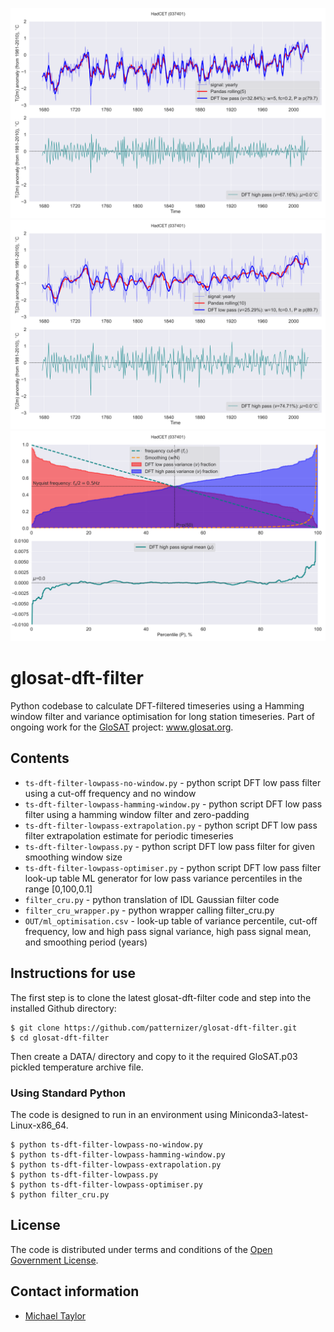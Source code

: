 ![image](https://github.com/patternizer/glosat-dft-filter/blob/main/ts-dft-filter-5.png)
![image](https://github.com/patternizer/glosat-dft-filter/blob/main/ts-dft-filter-10.png)
![image](https://github.com/patternizer/glosat-dft-filter/blob/main/ts-dft-filter-optimisation.png)

# glosat-dft-filter

Python codebase to calculate DFT-filtered timeseries using a Hamming window filter and variance optimisation for long station timeseries. Part of ongoing work for the [GloSAT](https://www.glosat.org) project: www.glosat.org. 

## Contents

* `ts-dft-filter-lowpass-no-window.py` - python script DFT low pass filter using a cut-off frequency and no window
* `ts-dft-filter-lowpass-hamming-window.py` - python script DFT low pass filter using a hamming window filter and zero-padding
* `ts-dft-filter-lowpass-extrapolation.py` - python script DFT low pass filter extrapolation estimate for periodic timeseries
* `ts-dft-filter-lowpass.py` - python script DFT low pass filter for given smoothing window size
* `ts-dft-filter-lowpass-optimiser.py` - python script DFT low pass filter look-up table ML generator for low pass variance percentiles in the range [0,100,0.1]
* `filter_cru.py` - python translation of IDL Gaussian filter code
* `filter_cru_wrapper.py` - python wrapper calling filter_cru.py
* `OUT/ml_optimisation.csv` - look-up table of variance percentile, cut-off frequency, low and high pass signal variance, high pass signal mean, and smoothing period (years)

## Instructions for use

The first step is to clone the latest glosat-dft-filter code and step into the installed Github directory: 

    $ git clone https://github.com/patternizer/glosat-dft-filter.git
    $ cd glosat-dft-filter

Then create a DATA/ directory and copy to it the required GloSAT.p03 pickled temperature archive file.

### Using Standard Python

The code is designed to run in an environment using Miniconda3-latest-Linux-x86_64.

    $ python ts-dft-filter-lowpass-no-window.py
    $ python ts-dft-filter-lowpass-hamming-window.py
    $ python ts-dft-filter-lowpass-extrapolation.py
    $ python ts-dft-filter-lowpass.py
    $ python ts-dft-filter-lowpass-optimiser.py
    $ python filter_cru.py

## License

The code is distributed under terms and conditions of the [Open Government License](http://www.nationalarchives.gov.uk/doc/open-government-licence/version/3/).

## Contact information

* [Michael Taylor](michael.a.taylor@uea.ac.uk)


